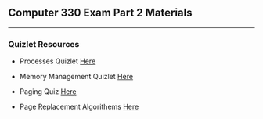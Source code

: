 ## Computer 330 Exam Part 2 Materials

---

### Quizlet Resources

- Processes Quizlet [Here](https://quizlet.com/_bbrxre?x=1qqt&i=qpnv8)
  
- Memory Management Quizlet [Here](https://quizlet.com/_bbs00s?x=1qqt&i=qpnv8)

- Paging Quiz [Here](https://quizlet.com/_bcxygv?x=1qqt&i=qpnv8)

- Page Replacement Algorithems [Here](https://quizlet.com/_beavdr?x=1qqt&i=qpnv8)
